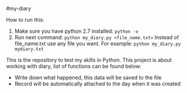 #my-diary

How to run this:
 1) Make sure you have python 2.7 installed: `python -v`
 2) Run next command: `python my_diary.py <file_name.txt>` Instead of file_name.txt use any file you want.
 For example: `python my_diary.py mydiary.txt`

This is the repository to test my skills in Python. This project is about working with diary, list of functions can be found below:
 - Write down what happened, this data will be saved to the file
 - Record will be automatically attached to the day when it was created